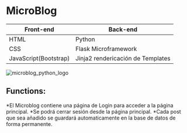 # MicroBlog

Front-end | Back-end
------------ | -------------
HTML  | Python
CSS | Flask Microframework
JavaScript(Bootstrap) | Jinja2 rendericación de Templates

![microblog_python_logo](https://i.ytimg.com/vi/M1IVwFAH9Wo/maxresdefault.jpg)

## Functions:

*El Microblog contiene una página de Login para acceder a la página principal.
*Se podrá cerrar sesión desde la página principal.
*Cada post que sea añadido se guardará automaticamente en la base de datos de forma permanente.
